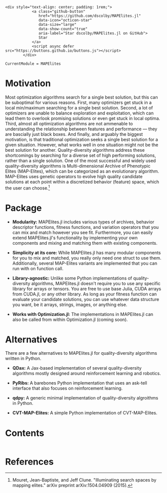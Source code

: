 ```@raw html
<div style="text-align: center; padding: 1rem;">
            <a class="github-button"
               href="https://github.com/dscolby/MAPElites.jl"
               data-icon="octicon-star"
               data-size="large"
               data-show-count="true"
               aria-label="Star dscolby/MAPElites.jl on GitHub">
               Star
            </a>
            <script async defer src="https://buttons.github.io/buttons.js"></script>
        </div>
```

```@meta
CurrentModule = MAPElites
```

# Motivation
Most optimization algorithms search for a single best solution, but this can be suboptimal for
various reasons. First, many optimizers get stuck in a local min/maximum searching for a single best
solution. Second, a lot of optimizers are unable to balance exploration and exploitation, which
can lead them to overlook promising solutions or even get stuck in local optima. Third, almost all 
optimization algorithms are not ammenable to understanding the relationship between features and 
performance — they are bascially just black boxes. And finally, and arguably the biggest motivation, 
is that traditional optimization seeks a single best solution for a given situation. However, what 
works well in one situation might not be the best solution for another. Quality-diversity algorithms
address these shortcomings by searching for a diverse set of high performing solutions, rather 
than a single solution. One of the most successful and widely used quality-diversity algorithms 
is Multi-dimensional Archive of Phenotypic Elites (MAP-Elites), which can be categorized as an 
evolutionary algorithm. MAP-Elites uses genetic operators to evolve high quality candidate solutions 
at each point within a discretized behavior (feature) space, which the user can choose.[^1]

# Package
*   **Modularity:** MAPElites.jl includes various types of archives, behavior descriptor functions, 
    fitness functions, and variation operators that you can mix and match however you see fit.
    Furthermore, you can easily extend MAPElites.jl's functionality by implementing your own 
    components and mixing and matching them with existing components.

*   **Simplicity at its core:** While MAPElites.jl has many modular components for you to mix 
    and matched, you really only need one struct to use them. Additionally, several MAP-Elites
    variants are implemented that you can run with on function call.

*   **Library-agnostic:** Unlike some Python implementations of quality-diversity algorithms, MAPElites.jl
    doesn't require you to use any specific library for arrays or tensors. You are free to use base 
    Julia, CUDA arrays from CUDA.jl, or any other library. As long as your fitness function can 
    evaluate your candidate solutions, you can use whatever data structure you want, be it arrays, 
    strings, images, or anything else.

*   **Works with Optimization.jl:** The implementations in MAPElites.jl can also be called from within
    Optimization.jl (coming soon).

# Alternatives
There are a few alternatives to MAPElites.jl for quality-diversity algorithms written in Python.
*   **QDax:** A Jax-based implementation of several quality-diversity algorithms mostly designed around 
    reinforcement learning and robotics.

*   **PyRibs:** A barebones Python implementation that uses an ask-tell interface that also focuses on 
    reinforcement learning.

*   **qdpy:** A generic minimal implementation of quality-diversity algroithms in Python.

*   **CVT-MAP-Elites:** A simple Python implementation of CVT-MAP-Elites.

# Contents
```@contents
```

# References
[^1]: Mouret, Jean-Baptiste, and Jeff Clune. "Illuminating search spaces by mapping elites." arXiv preprint arXiv:1504.04909 (2015).
